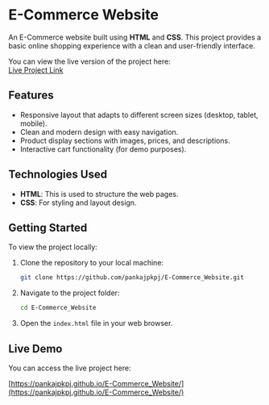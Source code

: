 # E-Commerce Website

An E-Commerce website built using **HTML** and **CSS**. This project provides a basic online shopping experience with a clean and user-friendly interface. 

You can view the live version of the project here:  
[Live Project Link](https://pankajpkpj.github.io/E-Commerce_Website/)

## Features

- Responsive layout that adapts to different screen sizes (desktop, tablet, mobile).
- Clean and modern design with easy navigation.
- Product display sections with images, prices, and descriptions.
- Interactive cart functionality (for demo purposes).

## Technologies Used

- **HTML**: This is used to structure the web pages.
- **CSS**: For styling and layout design.

## Getting Started

To view the project locally:

1. Clone the repository to your local machine:

   ```bash
   git clone https://github.com/pankajpkpj/E-Commerce_Website.git
   ```

2. Navigate to the project folder:

   ```bash
   cd E-Commerce_Website
   ```

3. Open the `index.html` file in your web browser.

## Live Demo

You can access the live project here:

[https://pankajpkpj.github.io/E-Commerce_Website/](https://pankajpkpj.github.io/E-Commerce_Website/)


